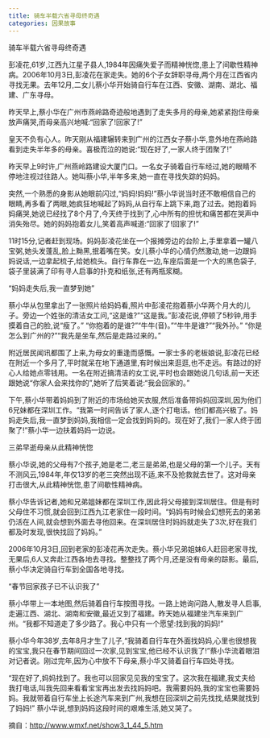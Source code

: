 ```yaml
---
title: 骑车半载六省寻母终奇遇
categories: 因果故事
---
```


	   
骑车半载六省寻母终奇遇

彭凌花,61岁,江西九江星子县人,1984年因痛失爱子而精神恍惚,患上了间歇性精神病。2006年10月3日,彭凌花在家走失。她的6个子女辞职寻母,两个月在江西省内寻找无果。去年12月,二女儿蔡小华开始骑自行车在江西、安徽、湖南、湖北、福建、广东寻母。

昨天早上,蔡小华在广州市燕岭路奇迹般地遇到了走失多月的母亲,她紧紧抱住母亲放声痛哭,而母亲高兴地喊:“回家了!回家了!”

皇天不负有心人。昨天刚从福建辗转来到广州的江西女子蔡小华,意外地在燕岭路看到走失半年多的母亲。喜极而泣的她说:“现在好了,一家人终于团聚了!”

昨天早上9时许,广州燕岭路建设大厦门口。一名女子骑着自行车经过,她的眼睛不停地注视过往路人。她叫蔡小华,半年多来,她一直在寻找失踪的妈妈。

突然,一个熟悉的身影从她眼前闪过,“妈妈!妈妈!”蔡小华说当时还不敢相信自己的眼睛,再多看了两眼,她疯狂地喊起了妈妈,从自行车上跳下来,跑了过去。她抱着妈妈痛哭,她说已经找了8个月了,今天终于找到了,心中所有的担忧和痛苦都在哭声中消失殆尽。她的妈妈抱着女儿,笑着高声喊道:“回家了!回家了!”

11时15分,记者赶到现场。妈妈彭凌花坐在一个报摊旁边的台阶上,手里拿着一罐八宝粥,她头发蓬乱,脸上黝黑,抿着嘴在笑。女儿蔡小华的心情仍然激动,她一边跟妈妈说话,一边拿起梳子,给她梳头。自行车靠在一边,车座后面是一个大的黑色袋子,袋子里装满了印有寻人启事的扑克和纸张,还有两瓶浆糊。

“妈妈走失后,我一直梦到她”

蔡小华从包里拿出了一张照片给妈妈看,照片中彭凌花抱着蔡小华两个月大的儿子。旁边一个姓张的清洁女工问,“这是谁?”“这是我。”彭凌花说,停顿了5秒钟,用手摸着自己的脸,说“瘦了。” “你抱着的是谁?”“牛牛(音)。”“牛牛是谁?”“我外孙。” “你是怎么到广州的?”“我先是坐车,然后是走路过来的。”

附近居民闻讯都围了上来,为母女的重逢而感慨。一家士多的老板娘说,彭凌花已经在附近一个多月了,平时就呆在地下通道里,有时候出来逛逛,也不走远。有路过的好心人给她点零钱用。一名在附近搞清洁的女工说,平时也会跟她说几句话,前一天还跟她说“你家人会来找你的”,她听了后笑着说:“我会回家的。”

下午,蔡小华带着妈妈到了附近的市场给她买衣服,然后准备带妈妈回深圳,因为他们6兄妹都在深圳工作。“我第一时间告诉了家人,逐个打电话。他们都高兴极了。妈妈走失后,我一直梦到妈妈,我相信一定会找到妈妈的。现在好了,我们一家人终于团聚了!”蔡小华一边扶着妈妈一边说。

三弟早逝母亲从此精神恍惚

蔡小华说,她的父母有7个孩子,她是老二,老三是弟弟,也是父母的第一个儿子。天有不测风云,1984年,年仅13岁的老三突然出现不适,来不及抢救就去世了。这对母亲打击很大,从此精神恍惚,患了间歇性精神病。

蔡小华告诉记者,她和兄弟姐妹都在深圳工作,因此将父母接到深圳居住。但是有时父母住不习惯,就会回到江西九江老家住一段时间。“妈妈有时候会幻想死去的弟弟仍活在人间,就会想到外面去寻他回来。在深圳居住时妈妈就走失了3次,好在我们都及时发现,很快找回了妈妈。”

2006年10月3日,回到老家的彭凌花再次走失。蔡小华兄弟姐妹6人赶回老家寻找,无果后,6人又奔赴江西各地去寻找。整整找了两个月,还是没有母亲的踪影。最后,蔡小华决定骑自行车到全国各地寻找。

“春节回家孩子已不认识我了”

蔡小华带上一本地图,然后骑着自行车按图寻找。一路上她询问路人,散发寻人启事,走遍江西、湖北、湖南和安徽,最近又到了福建。昨天她从福建坐汽车来到广州。“我都不知道走了多少路了。我心中只有一个愿望:找到我的妈妈!”

蔡小华今年38岁,去年8月才生了儿子,“我骑着自行车在外面找妈妈,心里也很想我的宝宝,我只在春节期间回过一次家,见到宝宝,他已经不认识我了!”蔡小华流着眼泪对记者说。刚过完年,因为心中放不下母亲,蔡小华又骑着自行车四处寻找。

“现在好了,妈妈找到了。我也可以回家见见我的宝宝了。这次我在福建,我丈夫给我打电话,叫我先回来看看宝宝再出发去找妈妈吧。我需要妈妈,我的宝宝也需要妈妈。我就带着自行车坐上长途汽车来到广州,我想在回深圳之前先找找,结果就找到了妈妈!” 蔡小华说,想到妈妈这段时间的艰难生活,她又哭了。

摘自：http://www.wmxf.net/show3_1_44_5.htm
